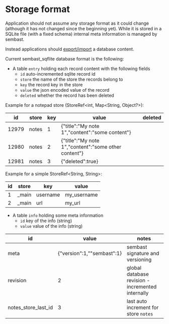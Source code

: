 # Storage format

Application should not assume any storage format as it could change (although it has not changed since the beginning yet).
While it is stored in a SQLite file (with a fixed schema) internal meta information is managed by sembast.

Instead applications should [export/import](https://github.com/tekartik/sembast.dart/blob/master/sembast/doc/storage_format.md#importexport) a database content.

Current sembast_sqflite database format is the following:
* A table `entry` holding each record content with the following fields
    - `id` auto-incremented sqlite record id
    - `store` the name of the store the records belong to
    - `key` the record key in the store
    - `value` the json encoded value of the record
    - `deleted` whether the record has been deleted

Example for a notepad store (StoreRef<int, Map<String, Object?>):

| id |store|key|value|deleted|
|----|-----|---|-----|-------|    
|12979|notes|1|{"title":"My note 1","content":"some content"}|	
|12980|notes|2|{"title":"My note 1","content":"some other content"}|
|12981|notes|3|{"deleted":true}|

Example for a simple StoreRef<String, String>:

| id |store|key|value|
|----|-----|---|-----|    
| 1|_main|username|my_username|	
| 2 |_main|url|my_url|
    
* A table `info` holding some meta information
    - `id` key of the info (string)
    - `value` value of the info (string)
	

| id | value | notes |
|----|-------|-------|
|meta|{"version":1,""sembast":1}|sembast signature and versioning|
|revision|2|global database revision - incremented internally|
|notes_store_last_id|3|last auto increment for store `notes`|
